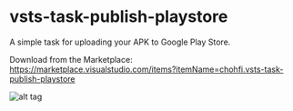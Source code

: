 # vsts-task-publish-playstore
A simple task for uploading your APK to Google Play Store.

Download from the Marketplace:
https://marketplace.visualstudio.com/items?itemName=chohfi.vsts-task-publish-playstore

![alt tag](https://chohfi.visualstudio.com/DefaultCollection/_apis/public/build/definitions/33cb5b3c-325e-4d0f-8436-f53b49c77482/2/badge)
